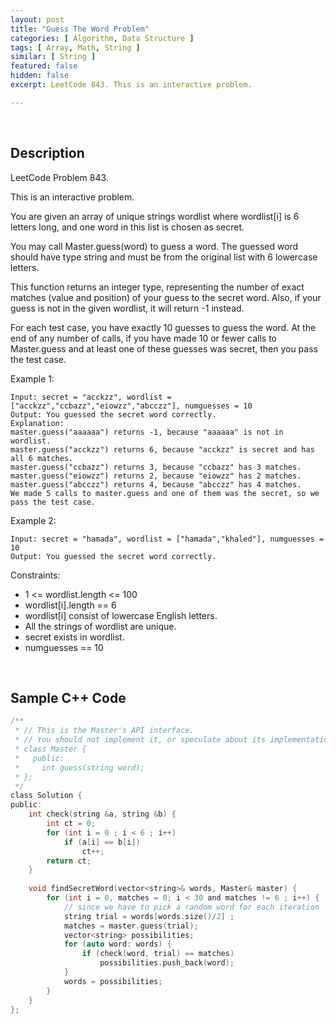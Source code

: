 ```yaml
---
layout: post
title: "Guess The Word Problem"
categories: [ Algorithm, Data Structure ]
tags: [ Array, Math, String ]
similar: [ String ]
featured: false
hidden: false
excerpt: LeetCode 843. This is an interactive problem.

---
```


<br />

## Description

LeetCode Problem 843.

This is an interactive problem.

You are given an array of unique strings wordlist where wordlist[i] is 6 letters long, and one word in this list is chosen as secret.

You may call Master.guess(word) to guess a word. The guessed word should have type string and must be from the original list with 6 lowercase letters.

This function returns an integer type, representing the number of exact matches (value and position) of your guess to the secret word. Also, if your guess is not in the given wordlist, it will return -1 instead.

For each test case, you have exactly 10 guesses to guess the word. At the end of any number of calls, if you have made 10 or fewer calls to Master.guess and at least one of these guesses was secret, then you pass the test case.

Example 1:
```
Input: secret = "acckzz", wordlist = ["acckzz","ccbazz","eiowzz","abcczz"], numguesses = 10
Output: You guessed the secret word correctly.
Explanation:
master.guess("aaaaaa") returns -1, because "aaaaaa" is not in wordlist.
master.guess("acckzz") returns 6, because "acckzz" is secret and has all 6 matches.
master.guess("ccbazz") returns 3, because "ccbazz" has 3 matches.
master.guess("eiowzz") returns 2, because "eiowzz" has 2 matches.
master.guess("abcczz") returns 4, because "abcczz" has 4 matches.
We made 5 calls to master.guess and one of them was the secret, so we pass the test case.
```

Example 2:
```
Input: secret = "hamada", wordlist = ["hamada","khaled"], numguesses = 10
Output: You guessed the secret word correctly.
```

Constraints:
* 1 <= wordlist.length <= 100
* wordlist[i].length == 6
* wordlist[i] consist of lowercase English letters.
* All the strings of wordlist are unique.
* secret exists in wordlist.
* numguesses == 10

<br />

## Sample C++ Code


```c
/**
 * // This is the Master's API interface.
 * // You should not implement it, or speculate about its implementation
 * class Master {
 *   public:
 *     int guess(string word);
 * };
 */
class Solution {
public:
    int check(string &a, string &b) {
        int ct = 0; 
        for (int i = 0 ; i < 6 ; i++) 
            if (a[i] == b[i])
                ct++; 
        return ct; 
    }
    
    void findSecretWord(vector<string>& words, Master& master) {
        for (int i = 0, matches = 0; i < 30 and matches != 6 ; i++) {
            // since we have to pick a random word for each iteration
            string trial = words[words.size()/2] ; 
            matches = master.guess(trial); 
            vector<string> possibilities; 
            for (auto word: words) {
                if (check(word, trial) == matches)
                    possibilities.push_back(word); 
            }
            words = possibilities; 
        }
    }
};
```



